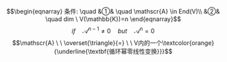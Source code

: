 $$\begin{eqnarray}
条件: \quad
&①& \quad \mathscr{A} \in End(V)\\
&②& \quad dim \ V(\mathbb{K})=n
\end{eqnarray}$$
$$if \quad \mathscr{A}^{n-1}  \neq \mathscr{0} \quad but \quad \mathscr{A}^{n}= \mathscr{0}$$
$$\mathscr{A}  \ \  \overset{\triangle}{=} \ \ V内的一个\textcolor{orange}{\underline{\textbf{循环幂零线性变换}}}$$